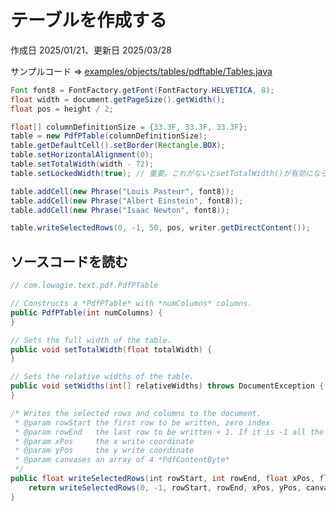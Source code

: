 # テーブルを作成する

作成日 2025/01/21、更新日 2025/03/28

サンプルコード => [examples/objects/tables/pdftable/Tables.java](https://github.com/LibrePDF/OpenPDF/blob/master/pdf-toolbox/src/test/java/com/lowagie/examples/objects/tables/pdfptable/Tables.java)

```java
Font font8 = FontFactory.getFont(FontFactory.HELVETICA, 8);
float width = document.getPageSize().getWidth();
float pos = height / 2;

float[] columnDefinitionSize = {33.3F, 33.3F, 33.3F};
table = new PdfPTable(columnDefinitionSize);
table.getDefaultCell().setBorder(Rectangle.BOX);
table.setHorizontalAlignment(0);
table.setTotalWidth(width - 72);
table.setLockedWidth(true); // 重要。これがないとsetTotalWidth()が有効にならない

table.addCell(new Phrase("Louis Pasteur", font8));
table.addCell(new Phrase("Albert Einstein", font8));
table.addCell(new Phrase("Isaac Newton", font8));

table.writeSelectedRows(0, -1, 50, pos, writer.getDirectContent());
```

## ソースコードを読む

```java
// com.lowagie.text.pdf.PdfPTable

// Constructs a *PdfPTable* with *numColumns* columns.
public PdfPTable(int numColumns) {
}

// Sets the full width of the table.
public void setTotalWidth(float totalWidth) {
}

// Sets the relative widths of the table.
public void setWidths(int[] relativeWidths) throws DocumentException {
}

/* Writes the selected rows and columns to the document.
 * @param rowStart the first row to be written, zero index
 * @param rowEnd   the last row to be written + 1. If it is -1 all the rows to the end are written
 * @param xPos     the x write coordinate
 * @param yPos     the y write coordinate
 * @param canvases an array of 4 *PdfContentByte*
 */
public float writeSelectedRows(int rowStart, int rowEnd, float xPos, float yPos, PdfContentByte[] canvases) {
    return writeSelectedRows(0, -1, rowStart, rowEnd, xPos, yPos, canvases);
}
```
